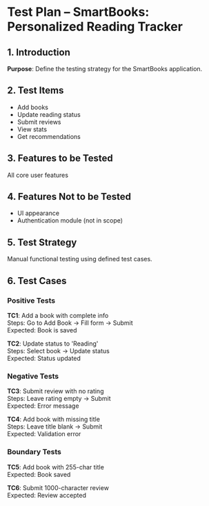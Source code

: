 # Test Plan – SmartBooks: Personalized Reading Tracker

## 1. Introduction
**Purpose**: Define the testing strategy for the SmartBooks application.

## 2. Test Items
- Add books
- Update reading status
- Submit reviews
- View stats
- Get recommendations

## 3. Features to be Tested
All core user features

## 4. Features Not to be Tested
- UI appearance  
- Authentication module (not in scope)

## 5. Test Strategy
Manual functional testing using defined test cases.

## 6. Test Cases

### Positive Tests
**TC1**: Add a book with complete info  
Steps: Go to Add Book → Fill form → Submit  
Expected: Book is saved

**TC2**: Update status to 'Reading'  
Steps: Select book → Update status  
Expected: Status updated

### Negative Tests
**TC3**: Submit review with no rating  
Steps: Leave rating empty → Submit  
Expected: Error message

**TC4**: Add book with missing title  
Steps: Leave title blank → Submit  
Expected: Validation error

### Boundary Tests
**TC5**: Add book with 255-char title  
Expected: Book saved

**TC6**: Submit 1000-character review  
Expected: Review accepted